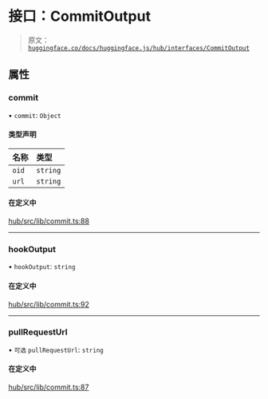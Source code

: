 # 接口：CommitOutput

> 原文：[`huggingface.co/docs/huggingface.js/hub/interfaces/CommitOutput`](https://huggingface.co/docs/huggingface.js/hub/interfaces/CommitOutput)

## 属性

### commit

• `commit`: `Object`

#### 类型声明

| 名称 | 类型 |
| :-- | :-- |
| `oid` | `string` |
| `url` | `string` |

#### 在定义中

[hub/src/lib/commit.ts:88](https://github.com/huggingface/huggingface.js/blob/main/packages/hub/src/lib/commit.ts#L88)

* * *

### hookOutput

• `hookOutput`: `string`

#### 在定义中

[hub/src/lib/commit.ts:92](https://github.com/huggingface/huggingface.js/blob/main/packages/hub/src/lib/commit.ts#L92)

* * *

### pullRequestUrl

• `可选` `pullRequestUrl`: `string`

#### 在定义中

[hub/src/lib/commit.ts:87](https://github.com/huggingface/huggingface.js/blob/main/packages/hub/src/lib/commit.ts#L87)
